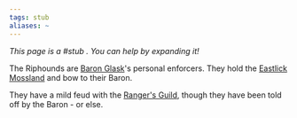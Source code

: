```yaml
---
tags: stub
aliases: ~
---
```


*This page is a #stub . You can help by expanding it!*

The Riphounds are [Baron Glask](..\..\..\..\..\..\..\Game%20Notes\NPCs\ala%20Alaturmen\High%20Power\Barons%20of%20Combine%20NPCs\Baron%20Glask.md)'s personal enforcers. They hold the [Eastlick Mossland](..\..\..\..\Places\World%20Features\Natural%20or%20Territory\Eastlick%20Mossland.md) and bow to their Baron. 

They have a mild feud with the [Ranger's Guild](..\..\..\Non-Nation%20Entities\Coalition%20City\Guilds%20of%20Coalition\Ranger's%20Guild.md), though they have been told off by the Baron - or else.
